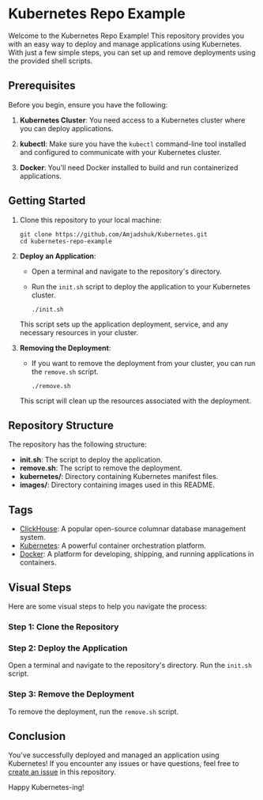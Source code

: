 # Kubernetes Repo Example

Welcome to the Kubernetes Repo Example! This repository provides you with an easy way to deploy and manage applications using Kubernetes. With just a few simple steps, you can set up and remove deployments using the provided shell scripts.

## Prerequisites

Before you begin, ensure you have the following:

1. **Kubernetes Cluster**: You need access to a Kubernetes cluster where you can deploy applications.

2. **kubectl**: Make sure you have the `kubectl` command-line tool installed and configured to communicate with your Kubernetes cluster.

3. **Docker**: You'll need Docker installed to build and run containerized applications.

## Getting Started

1. Clone this repository to your local machine:

    ```
    git clone https://github.com/Amjadshuk/Kubernetes.git
    cd kubernetes-repo-example
    ```

2. **Deploy an Application**:
   - Open a terminal and navigate to the repository's directory.
   - Run the `init.sh` script to deploy the application to your Kubernetes cluster.
   
     ```
     ./init.sh
     ```

   This script sets up the application deployment, service, and any necessary resources in your cluster.

3. **Removing the Deployment**:
   - If you want to remove the deployment from your cluster, you can run the `remove.sh` script.
   
     ```
     ./remove.sh
     ```

   This script will clean up the resources associated with the deployment.

## Repository Structure

The repository has the following structure:

- **init.sh**: The script to deploy the application.
- **remove.sh**: The script to remove the deployment.
- **kubernetes/**: Directory containing Kubernetes manifest files.
- **images/**: Directory containing images used in this README.

## Tags

- [ClickHouse](https://clickhouse.tech/): A popular open-source columnar database management system.
- [Kubernetes](https://kubernetes.io/): A powerful container orchestration platform.
- [Docker](https://www.docker.com/): A platform for developing, shipping, and running applications in containers.

## Visual Steps

Here are some visual steps to help you navigate the process:

### Step 1: Clone the Repository


### Step 2: Deploy the Application

Open a terminal and navigate to the repository's directory. Run the `init.sh` script.


### Step 3: Remove the Deployment

To remove the deployment, run the `remove.sh` script.


## Conclusion

You've successfully deployed and managed an application using Kubernetes! If you encounter any issues or have questions, feel free to [create an issue](https://github.com/Amjadshuk/Kubernetes/issues) in this repository.

Happy Kubernetes-ing!
